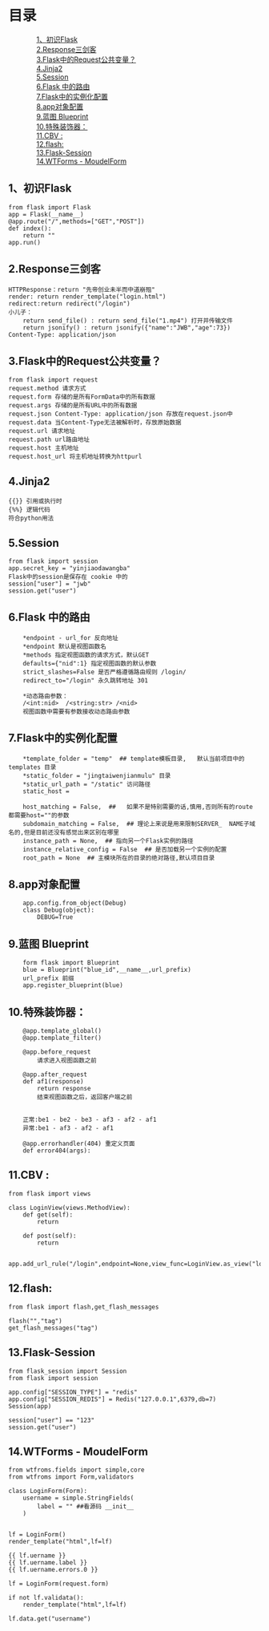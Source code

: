 # 目录
&emsp;&emsp;&emsp;&emsp;[1、初识Flask](#1)  
&emsp;&emsp;&emsp;&emsp;[2.Response三剑客](#2)  
&emsp;&emsp;&emsp;&emsp;[3.Flask中的Request公共变量？](#3)  
&emsp;&emsp;&emsp;&emsp;[4.Jinja2](#4)  
&emsp;&emsp;&emsp;&emsp;[5.Session](#5)  
&emsp;&emsp;&emsp;&emsp;[6.Flask 中的路由](#6)  
&emsp;&emsp;&emsp;&emsp;[7.Flask中的实例化配置](#7)  
&emsp;&emsp;&emsp;&emsp;[8.app对象配置](#8)  
&emsp;&emsp;&emsp;&emsp;[9.蓝图 Blueprint](#9)  
&emsp;&emsp;&emsp;&emsp;[10.特殊装饰器：](#10)  
&emsp;&emsp;&emsp;&emsp;[11.CBV :](#11)  
&emsp;&emsp;&emsp;&emsp;[12.flash:](#12)  
&emsp;&emsp;&emsp;&emsp;[13.Flask-Session](#13)  
&emsp;&emsp;&emsp;&emsp;[14.WTForms - MoudelForm](#14)  


## 1、初识Flask<span id="1">
    from flask import Flask  
    app = Flask(__name__)  
    @app.route("/",methods=["GET","POST"])  
    def index():  
        return ""  
    app.run()  

## 2.Response三剑客<span id="2">
    HTTPResponse：return "先帝创业未半而中道崩殂"  
    render: return render_template("login.html")  
    redirect:return redirect("/login")  
    小儿子：  
        return send_file() : return send_file("1.mp4") 打开并传输文件  
        return jsonify() : return jsonify({"name":"JWB","age":73})  Content-Type: application/json  

## 3.Flask中的Request公共变量？<span id="3">
    from flask import request  
    request.method 请求方式  
    request.form 存储的是所有FormData中的所有数据  
    request.args 存储的是所有URL中的所有数据  
    request.json Content-Type: application/json 存放在request.json中  
    request.data 当Content-Type无法被解析时，存放原始数据  
    request.url 请求地址  
    request.path url路由地址  
    request.host 主机地址  
    request.host_url 将主机地址转换为httpurl  

## 4.Jinja2<span id="4">
    {{}} 引用或执行时  
    {%%} 逻辑代码  
    符合python用法  

## 5.Session<span id="5">
    from flask import session  
    app.secret_key = "yinjiaodawangba"  
    Flask中的session是保存在 cookie 中的  
    session["user"] = "jwb"  
    session.get("user")  

## 6.Flask 中的路由<span id="6">
        *endpoint - url_for 反向地址  
        *endpoint 默认是视图函数名  
        *methods 指定视图函数的请求方式，默认GET  
        defaults={"nid":1} 指定视图函数的默认参数  
        strict_slashes=False 是否严格遵循路由规则 /login/  
        redirect_to="/login" 永久跳转地址 301  
    
        *动态路由参数：  
        /<int:nid>  /<string:str> /<nid>   
        视图函数中需要有参数接收动态路由参数  

## 7.Flask中的实例化配置<span id="7">
        *template_folder = "temp"  ## template模板目录,   默认当前项目中的 templates 目录  
        *static_folder = "jingtaiwenjianmulu" 目录  
        *static_url_path = "/static" 访问路径  
        static_host =   
        
        host_matching = False,  ##   如果不是特别需要的话,慎用,否则所有的route 都需要host=""的参数  
        subdomain_matching = False,  ## 理论上来说是用来限制SERVER_  NAME子域名的,但是目前还没有感觉出来区别在哪里  
        instance_path = None,  ## 指向另一个Flask实例的路径  
        instance_relative_config = False  ## 是否加载另一个实例的配置  
        root_path = None  ## 主模块所在的目录的绝对路径,默认项目目录  

## 8.app对象配置<span id="8">
        app.config.from_object(Debug)  
        class Debug(object):  
            DEBUG=True  

## 9.蓝图 Blueprint<span id="9">
        form flask import Blueprint  
        blue = Blueprint("blue_id",__name__,url_prefix)  
        url_prefix 前缀  
        app.register_blueprint(blue)  

## 10.特殊装饰器：<span id="10">
        @app.template_global()  
        @app.template_filter()  
        
        @app.before_request  
            请求进入视图函数之前  
            
        @app.after_request  
        def af1(response)  
            return response  
            结束视图函数之后，返回客户端之前  
            
        
        正常:be1 - be2 - be3 - af3 - af2 - af1   
        异常:be1 - af3 - af2 - af1  
        
        @app.errorhandler(404) 重定义页面  
        def error404(args):  

## 11.CBV :<span id="11">
    from flask import views  
    
    class LoginView(views.MethodView):  
        def get(self):  
            return  
            
        def post(self):  
            return  
            
    
    app.add_url_rule("/login",endpoint=None,view_func=LoginView.as_view("login"))  

## 12.flash:<span id="12">
    from flask import flash,get_flash_messages  
    
    flash("","tag")  
    get_flash_messages("tag")  

## 13.Flask-Session<span id="13">
    from flask_session import Session  
    from flask import session  
    
    app.config["SESSION_TYPE"] = "redis"  
    app.config["SESSION_REDIS"] = Redis("127.0.0.1",6379,db=7)  
    Session(app)  
    
    session["user"] == "123"  
    session.get("user")  

## 14.WTForms - MoudelForm<span id="14">
    from wtfroms.fields import simple,core  
    from wtfroms import Form,validators  
    
    class LoginForm(Form):  
        username = simple.StringFields(  
            label = "" ##看源码 __init__  
        )  
        
    
    lf = LoginForm()  
    render_template("html",lf=lf)  
    
    {{ lf.uername }}  
    {{ lf.uername.label }}  
    {{ lf.uername.errors.0 }}  
    
    lf = LoginForm(request.form)  
    
    if not lf.validata():  
        render_template("html",lf=lf)  
    
    lf.data.get("username")  